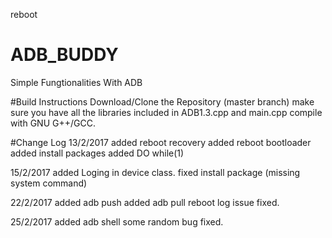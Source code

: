 
reboot 
# ADB_BUDDY
Simple Fungtionalities With ADB

#Build Instructions
Download/Clone the Repository (master branch)
make sure you have all the libraries included in ADB1.3.cpp and main.cpp
compile with GNU G++/GCC.

#Change Log
13/2/2017
added reboot recovery
added reboot bootloader
added install packages
added DO while(1)

15/2/2017
added Loging in device class.
fixed install package (missing system command)

22/2/2017
added adb push
added adb pull
reboot log issue fixed.

25/2/2017
added adb shell
some random bug fixed.
